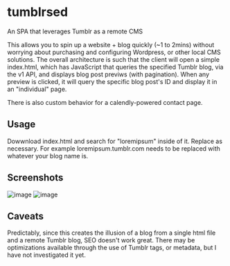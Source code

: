 # tumblrsed
An SPA that leverages Tumblr as a remote CMS

This allows you to spin up a website + blog quickly (~1 to 2mins) without worrying about purchasing and configuring Wordpress, or other local CMS solutions. The overall architecture is such that the client will open a simple index.html, which has JavaScript that queries the specified Tumblr blog, via the v1 API, and displays blog post previws (with pagination). When any preview is clicked, it will query the specific blog post's ID and display it in an "individual" page.

There is also custom behavior for a calendly-powered contact page.    

## Usage
Dowwnload index.html and search for "loremipsum" inside of it. Replace as necessary. 
For example loremipsum.tumblr.com needs to be replaced with whatever your blog name is. 

## Screenshots
![image](https://user-images.githubusercontent.com/7918609/215941698-2ba0d9f5-3605-4a34-9e54-d62d192eb2e6.png)
![image](https://user-images.githubusercontent.com/7918609/215941724-677503bc-82f2-40f7-a132-b03311262718.png)

## Caveats
Predictably, since this creates the illusion of a blog from a single html file and a remote Tumblr blog, SEO doesn't work great. There may be optimizations available through the use of Tumblr tags, or metadata, but I have not investigated it yet. 
